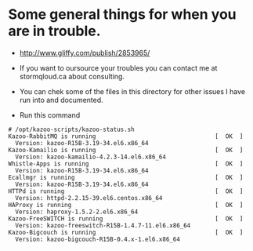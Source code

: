 # Some general things for when you are in trouble.

* http://www.gliffy.com/publish/2853965/

* If you want to oursource your troubles you can contact me at stormqloud.ca about consulting.

* You can chek some of the files in this directory for other issues I have run into and documented.

* Run this command

```
# /opt/kazoo-scripts/kazoo-status.sh 
Kazoo-RabbitMQ is running                                  [  OK  ]
  Version: kazoo-R15B-3.19-34.el6.x86_64
Kazoo-Kamailio is running                                  [  OK  ]
  Version: kazoo-kamailio-4.2.3-14.el6.x86_64
Whistle-Apps is running                                    [  OK  ]
  Version: kazoo-R15B-3.19-34.el6.x86_64
Ecallmgr is running                                        [  OK  ]
  Version: kazoo-R15B-3.19-34.el6.x86_64
HTTPd is running                                           [  OK  ]
  Version: httpd-2.2.15-39.el6.centos.x86_64
HAProxy is running                                         [  OK  ]
  Version: haproxy-1.5.2-2.el6.x86_64
Kazoo-FreeSWITCH is running                                [  OK  ]
  Version: kazoo-freeswitch-R15B-1.4.7-11.el6.x86_64
Kazoo-Bigcouch is running                                  [  OK  ]
  Version: kazoo-bigcouch-R15B-0.4.x-1.el6.x86_64
```
